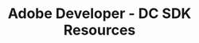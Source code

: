 ---
title: Adobe Developer - DC SDK Resources
frameSrc: https://developer-stage.adobe.com/document-services/pdf-pricing/
---